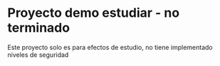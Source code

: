 # Proyecto demo estudiar - no terminado
Este proyecto solo es para efectos de estudio, no tiene implementado niveles de seguridad


